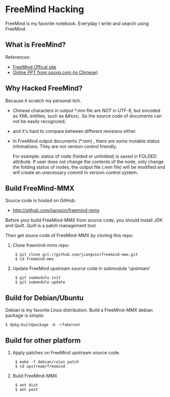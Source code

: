 # FreeMind Hacking

FreeMind is my favorite notebook. Everyday I write and search using FreeMind.

## What is FreeMind?

References:

* [FreeMind Offical site](http://freemind.sourceforge.net/)
* [Online PPT from ossxp.com (in Chinese)](http://www.ossxp.com/HelpCenter/00000_OSSXP/AboutUs_Slide/1010%20开源小礼物)

## Why Hacked FreeMind?

Because it scratch my personal itch.

* Chinese characters in output \*.mm file are *NOT* in UTF-8, but encoded
  as XML entities, such as &#xxx;. So the source code of documents can
  not be easily recognized;

* and it's hard to compare between different revisions either.

* In FreeMind output documents (\*.mm) , there are some mutable status
  infomations. They are not version control friendly.

  For example: status of node (folded or unfolded) is saved in FOLDED
  attribute. If user does not change the contents of the node, only
  change the folding status of nodes, the output file (.mm file) will
  be modified and will create an unecessary commit in version control
  system.

## Build FreeMind-MMX

Source code is hosted on GitHub:

* <http://github.com/jiangxin/freemind-mmx>

Before your build FreeMind-MMX from source code, you should
install JDK and Quilt. Quilt is a patch management tool.

Then get souce code of FreeMind-MMX by cloning this repo:

1. Clone freemind-mmx repo:

        $ git clone git://github.com/jiangxin/freemind-mmx.git
        $ cd freemind-mmx

2. Update FreeMind upstream source code in submodule 'upstream'

        $ git submodule init
        $ git submodule update

## Build for Debian/Ubuntu

Debian is my favorite Linus distribution. Build a FreeMind-MMX debian
package is simple:

    $ dpkg-buildpackage -b -rfakeroot

## Build for other platform

1. Apply patches on FreeMind upstream source code.

        $ make -f debian/rules patch
        $ cd upstream/freemind

2. Build FreeMind-MMX

        $ ant dist
        $ ant post
